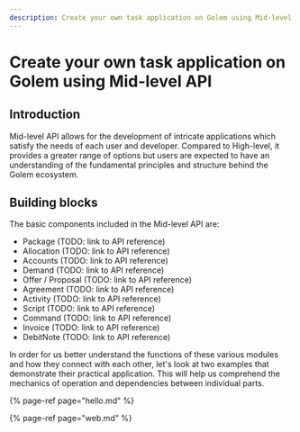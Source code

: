 ```yaml
---
description: Create your own task application on Golem using Mid-level API
---
```


# Create your own task application on Golem using Mid-level API

## Introduction

Mid-level API allows for the development of intricate applications which satisfy the needs of each user and developer. Compared to High-level, it provides a greater range of options but users are expected to have an understanding of the fundamental principles and structure behind the Golem ecosystem.

## Building blocks

The basic components included in the Mid-level API are:

 - Package (TODO: link to API reference)
 - Allocation (TODO: link to API reference)
 - Accounts (TODO: link to API reference)
 - Demand (TODO: link to API reference)
 - Offer / Proposal (TODO: link to API reference)
 - Agreement (TODO: link to API reference)
 - Activity (TODO: link to API reference)
 - Script (TODO: link to API reference)
 - Command (TODO: link to API reference)
 - Invoice (TODO: link to API reference)
 - DebitNote (TODO: link to API reference)

In order for us better understand the functions of these various modules and how they connect with each other, let's look at two examples that demonstrate their practical application. This will help us comprehend the mechanics of operation and dependencies between individual parts.

{% page-ref page="hello.md" %}

{% page-ref page="web.md" %}
